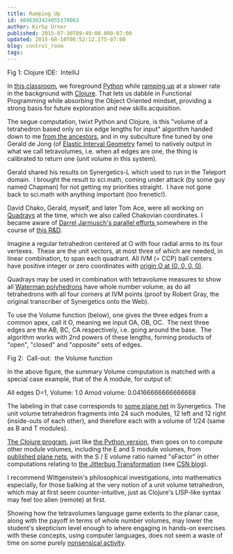 ```yaml
---
title: Ramping Up
id: 4846383424055178063
author: Kirby Urner
published: 2015-07-30T09:49:00.000-07:00
updated: 2015-08-10T06:52:12.275-07:00
blog: control_room
tags: 
---
```


[](https://www.flickr.com/photos/kirbyurner/19534330974/in/dateposted-public/)

Fig 1: Clojure IDE:  IntelliJ

In [this classroom](https://mail.python.org/pipermail/edu-sig/2015-July/011285.html), we foreground [Python](https://www.python.org/) while [ramping up](https://github.com/4dsolutions/synmods/tree/master) at a slower rate in the background with [Clojure](http://clojure.org/).  That lets us dabble in Functional Programming while absorbing the Object Oriented mindset, providing a strong basis for future exploration and new skills acquisition.

The segue computation, twixt Python and Clojure, is this "volume of a tetrahedron based only on six edge lengths for input" algorithm handed down to me [from the ancestors](https://www.cs.berkeley.edu/~wkahan/VtetLang.pdf), and in my subculture fine tuned by one Gerald de Jong (of [Elastic Interval Geometry](http://springie.com/) fame) to natively output in what we call tetravolumes, i.e. when all edges are one, the thing is calibrated to return one (unit volume in this system). 

Gerald shared his results on Synergetics-L which used to run in the Teleport domain.  I brought the result to sci.math, coming under attack (by some guy named Chapman) for not getting my priorities straight.  I have not gone back to sci.math with anything important (too frenetic!).

David Chako, Gerald, myself, and later Tom Ace, were all working on [Quadrays](https://en.wikipedia.org/wiki/Quadray_coordinates) at the time, which we also called Chakovian coordinates. I became aware of [Darrel Jarmusch's parallel efforts ](http://www.4dsolutions.net/ocn/pyqvectors.html)somewhere in the course of [this R&D](http://www.grunch.net/synergetics/quadvols.html).

Imagine a regular tetrahedron centered at O with four radial arms to its four vertexes.  These are the unit vectors, at most three of which are needed, in linear combination, to span each quadrant. All IVM (= CCP) ball centers have positive integer or zero coordinates with [origin O at (0, 0, 0, 0)](http://www.grunch.net/synergetics/quadintro.html).

Quadrays may be used in combination with tetravolume measures to show all [Waterman polyhedrons](https://en.wikipedia.org/wiki/Waterman_polyhedron) have whole number volume, as do all tetrahedrons with all four corners at IVM points (proof by Robert Gray, the original transcriber of Synergetics onto the Web).

To use the Volume function (below), one gives the three edges from a common apex, call it O, meaning we input OA, OB, OC.  The next three edges are the AB, BC, CA respectively, i.e. going around the base.  The algorithm works with 2nd powers of these lengths, forming products of "open", "closed" and "opposite" sets of edges.

[](https://www.flickr.com/photos/kirbyurner/19969071198/in/dateposted-public/)

Fig 2:  Call-out:  the Volume function

In the above figure, the summary Volume computation is matched with a special case example, that of the A module, for output of:

All edges D=1, Volume: 1.0
Amod volume: 0.04166666666666668

The labeling in that case corresponds to [some plane net](http://www.rwgrayprojects.com/synergetics/s09/figs/f86421.html) in Synergetics.  The unit volume tetrahedron fragments into 24 such modules, 12 left and 12 right (inside-outs of each other), and therefore each with a volume of 1/24 (same as B and T modules).

[The Clojure program](https://groups.google.com/d/msg/clojure/RvHQPfBKJuM/k0_2AWcmas8J), just like [the Python version](https://mail.python.org/pipermail/edu-sig/2013-August/010872.html), then goes on to compute other module volumes, including the E and S module volumes, from [published plane nets](http://www.rwgrayprojects.com/synergetics/s09/figs/f8813a.html), with the S / E volume ratio named "sFactor" in other computations relating to [the Jitterbug Transformation](http://controlroom.blogspot.com/2015/02/a-tale-of-two-logos.html) (see [CSN blog](http://coffeeshopsnet.blogspot.com/2015/07/mind-gap.html)).

I recommend Wittgenstein's philosophical investigations, into mathematics especially, for those balking at the very notion of a unit volume tetrahedron, which may at first seem counter-intuitive, just as Clojure's LISP-like syntax may feel too alien (remote) at first. 

Showing how the tetravolumes language game extents to the planar case, along with the payoff in terms of whole number volumes, may lower the student's skepticism level enough to where engaging in hands-on exercises with these concepts, using computer languages, does not seem a waste of time on some purely [nonsensical activity](http://controlroom.blogspot.com/2013/09/a-haunting-planting.html).

[](https://www.flickr.com/photos/kirbyurner/19523370654/in/dateposted-public/)
